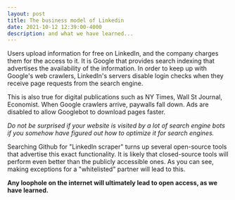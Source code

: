 ```yaml
---
layout: post
title: The business model of Linkedin 
date: 2021-10-12 12:39:00-4000
description: and what we have learned...
---
```


Users upload information for free on LinkedIn, and the company charges them for the access to it. It is Google that provides search indexing that advertises the availability of the information. In order to keep up with Google's web crawlers, LinkedIn's servers disable login checks when they receive page requests from the search engine. 

This is also true for digital publications such as NY Times, Wall St Journal, Economist. When Google crawlers arrive, paywalls fall down. Ads are disabled to allow Googlebot to download pages faster. 

*Do not be surprised if your website is visited by a lot of search engine bots if you somehow have figured out how to optimize it for search engines.*

Searching Github for "LinkedIn scraper" turns up several open-source tools that advertise this exact functionality. It is likely that closed-source tools will perform even better than the publicly accessible ones. As you can see, making exceptions for a "whitelisted" partner will lead to this. 

**Any loophole on the internet will ultimately lead to open access, as we have learned.**

